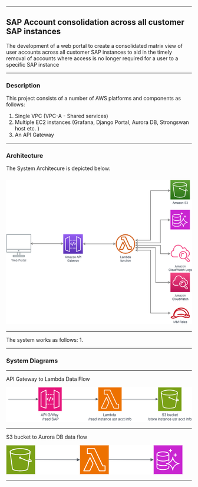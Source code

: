 

---

## SAP Account consolidation across all customer SAP instances

The development of a web portal to create a consolidated matrix view of user accounts across all customer SAP instances to aid in the timely removal of accounts where access is no longer required for a user to a specific SAP instance

---

### Description

This project consists of a number of AWS platforms and components as follows:
1. Single VPC (VPC-A - Shared services)
3. Multiple EC2 instances (Grafana, Django Portal, Aurora DB, Strongswan host etc. )
4. An API Gateway

---

### Architecture

The System Architecure is depicted below:

### <img src="./SAP-Accounts.png">

---

The system works as follows:
1.  

---

### System Diagrams

---

API Gateway to Lambda Data Flow

<img src="./API2S3.png">
   
---

S3 bucket to Aurora DB data flow

<img src="./S3toAurora.png">

---
